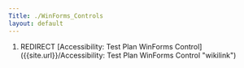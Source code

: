 ```yaml
---
Title: ./WinForms_Controls
layout: default
---
```


1.  REDIRECT [Accessibility: Test Plan WinForms
    Control]({{site.url}}/Accessibility: Test Plan WinForms Control "wikilink")
